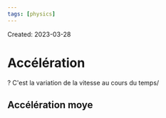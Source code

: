 ```yaml
---
tags: [physics] 
---
```

Created: 2023-03-28

# Accélération
?
C'est la variation de la vitesse au cours du temps/

## Accélération moye